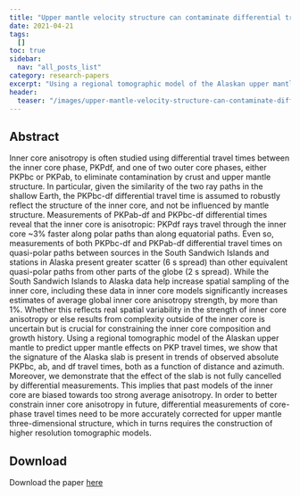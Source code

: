```yaml
---
title: "Upper mantle velocity structure can contaminate differential travel-time measurements and bias estimates of inner core anisotropy causing the “Alaska anomaly"
date: 2021-04-21
tags:
  []
toc: true
sidebar:
  nav: "all_posts_list"
category: research-papers
excerpt: "Using a regional tomographic model of the Alaskan upper mantle to predict upper mantle effects on PKP travel times, we show that the signature of the Alaska slab is present in trends of observed absolute PKPbc, ab, and df travel times, both as a function of distance and azimuth. Moreover, we demonstrate that the effect of the slab is not fully cancelled by differential measurements. This implies that past models of the inner core are biased towards too strong average anisotropy."
header:
  teaser: "/images/upper-mantle-velocity-structure-can-contaminate-differential-travel-time-measurements-and-bias-estimates-of-inner-core-anisotropy-causing-the-Alaska-anomaly/slab_illustration.jpg"
---
```



## Abstract

Inner core anisotropy is often studied using differential travel times between the inner core phase, PKPdf, and one of two outer core phases, either PKPbc or PKPab, to eliminate contamination by crust and upper mantle structure. In particular, given the similarity of the two ray paths in the shallow Earth, the PKPbc-df differential travel time is assumed to robustly reflect the structure of the inner core, and not be influenced by mantle structure. Measurements of PKPab-df and PKPbc-df differential times reveal that the inner core is anisotropic: PKPdf rays travel through the inner core ~3% faster along polar paths than along equatorial paths. Even so, measurements of both PKPbc-df and PKPab-df differential travel times on quasi-polar paths between sources in the South Sandwich Islands and stations in Alaska present greater scatter (6 s spread) than other equivalent quasi-polar paths from other parts of the globe (2 s spread). While the South Sandwich Islands to Alaska data help increase spatial sampling of the inner core, including these data in inner core models significantly increases estimates of average global inner core anisotropy strength, by more than 1%. Whether this reflects real spatial variability in the strength of inner core anisotropy or else results from complexity outside of the inner core is uncertain but is crucial for constraining the inner core composition and growth history. Using a regional tomographic model of the Alaskan upper mantle to predict upper mantle effects on PKP travel times, we show that the signature of the Alaska slab is present in trends of observed absolute PKPbc, ab, and df travel times, both as a function of distance and azimuth. Moreover, we demonstrate that the effect of the slab is not fully cancelled by differential measurements. This implies that past models of the inner core are biased towards too strong average anisotropy. In order to better constrain inner core anisotropy in future, differential measurements of core-phase travel times need to be more accurately corrected for upper mantle three-dimensional structure, which in turns requires the construction of higher resolution tomographic models.

## Download
Download the paper <a href="https://www.sciencedirect.com/science/article/pii/S0031920121000716" class="btn btn--success">here</a>
